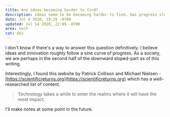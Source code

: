 ```yaml
---
title: Are ideas becoming harder to find?
description: Ideas seem to be becoming harder to find. Has progress slowed down?
date: Jul 4 2020, 19:29 -0700
updated: Jul 14 2020, 22:09 -0700
area: tech
cat: dev
---
```


I don't know if there's a way to answer this question definitively.
I believe ideas and innovation roughly follow a sine curve of progress. As a
society, we are perhaps in the second half of the downward sloped-part as of this
writing.

Interestingly, I found this website by Patrick Collison and Michael Nielsen - [https://scientificreturns.org](https://scientificreturns.org) which has a well-researched list of content.

> Technology takes a while to enter the realms where it will have the most impact.

I'll make notes at some point in the future.
